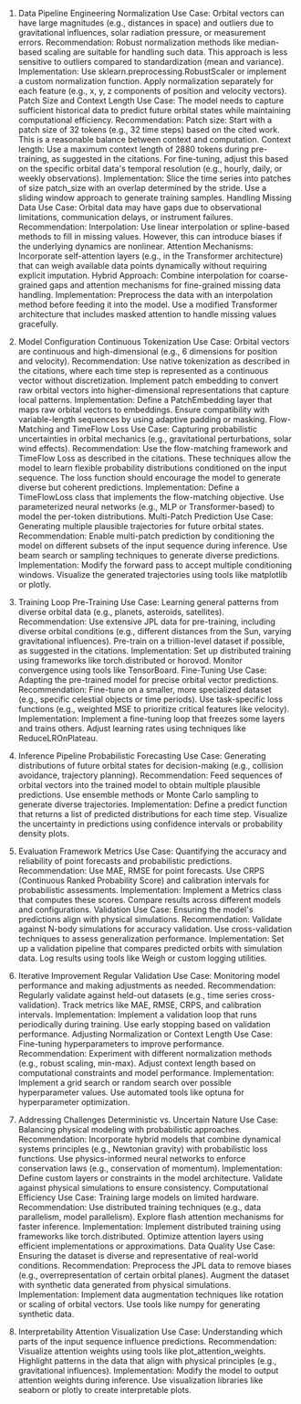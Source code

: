 1. Data Pipeline Engineering
Normalization
Use Case: Orbital vectors can have large magnitudes (e.g., distances in space) and outliers due to gravitational influences, solar radiation pressure, or measurement errors.
Recommendation: Robust normalization methods like median-based scaling are suitable for handling such data. This approach is less sensitive to outliers compared to standardization (mean and variance).
Implementation: Use sklearn.preprocessing.RobustScaler or implement a custom normalization function.
Apply normalization separately for each feature (e.g., x, y, z components of position and velocity vectors).
Patch Size and Context Length
Use Case: The model needs to capture sufficient historical data to predict future orbital states while maintaining computational efficiency.
Recommendation:
Patch size: Start with a patch size of 32 tokens (e.g., 32 time steps) based on the cited work. This is a reasonable balance between context and computation.
Context length: Use a maximum context length of 2880 tokens during pre-training, as suggested in the citations. For fine-tuning, adjust this based on the specific orbital data's temporal resolution (e.g., hourly, daily, or weekly observations).
Implementation:
Slice the time series into patches of size patch_size with an overlap determined by the stride.
Use a sliding window approach to generate training samples.
Handling Missing Data
Use Case: Orbital data may have gaps due to observational limitations, communication delays, or instrument failures.
Recommendation:
Interpolation: Use linear interpolation or spline-based methods to fill in missing values. However, this can introduce biases if the underlying dynamics are nonlinear.
Attention Mechanisms: Incorporate self-attention layers (e.g., in the Transformer architecture) that can weigh available data points dynamically without requiring explicit imputation.
Hybrid Approach: Combine interpolation for coarse-grained gaps and attention mechanisms for fine-grained missing data handling.
Implementation:
Preprocess the data with an interpolation method before feeding it into the model.
Use a modified Transformer architecture that includes masked attention to handle missing values gracefully.

2. Model Configuration
Continuous Tokenization
Use Case: Orbital vectors are continuous and high-dimensional (e.g., 6 dimensions for position and velocity).
Recommendation:
Use native tokenization as described in the citations, where each time step is represented as a continuous vector without discretization.
Implement patch embedding to convert raw orbital vectors into higher-dimensional representations that capture local patterns.
Implementation:
Define a PatchEmbedding layer that maps raw orbital vectors to embeddings.
Ensure compatibility with variable-length sequences by using adaptive padding or masking.
Flow-Matching and TimeFlow Loss
Use Case: Capturing probabilistic uncertainties in orbital mechanics (e.g., gravitational perturbations, solar wind effects).
Recommendation:
Use the flow-matching framework and TimeFlow Loss as described in the citations. These techniques allow the model to learn flexible probability distributions conditioned on the input sequence.
The loss function should encourage the model to generate diverse but coherent predictions.
Implementation:
Define a TimeFlowLoss class that implements the flow-matching objective.
Use parameterized neural networks (e.g., MLP or Transformer-based) to model the per-token distributions.
Multi-Patch Prediction
Use Case: Generating multiple plausible trajectories for future orbital states.
Recommendation:
Enable multi-patch prediction by conditioning the model on different subsets of the input sequence during inference.
Use beam search or sampling techniques to generate diverse predictions.
Implementation:
Modify the forward pass to accept multiple conditioning windows.
Visualize the generated trajectories using tools like matplotlib or plotly.

3. Training Loop
Pre-Training
Use Case: Learning general patterns from diverse orbital data (e.g., planets, asteroids, satellites).
Recommendation:
Use extensive JPL data for pre-training, including diverse orbital conditions (e.g., different distances from the Sun, varying gravitational influences).
Pre-train on a trillion-level dataset if possible, as suggested in the citations.
Implementation:
Set up distributed training using frameworks like torch.distributed or horovod.
Monitor convergence using tools like TensorBoard.
Fine-Tuning
Use Case: Adapting the pre-trained model for precise orbital vector predictions.
Recommendation:
Fine-tune on a smaller, more specialized dataset (e.g., specific celestial objects or time periods).
Use task-specific loss functions (e.g., weighted MSE to prioritize critical features like velocity).
Implementation:
Implement a fine-tuning loop that freezes some layers and trains others.
Adjust learning rates using techniques like ReduceLROnPlateau.
4. Inference Pipeline
Probabilistic Forecasting
Use Case: Generating distributions of future orbital states for decision-making (e.g., collision avoidance, trajectory planning).
Recommendation:
Feed sequences of orbital vectors into the trained model to obtain multiple plausible predictions.
Use ensemble methods or Monte Carlo sampling to generate diverse trajectories.
Implementation:
Define a predict function that returns a list of predicted distributions for each time step.
Visualize the uncertainty in predictions using confidence intervals or probability density plots.
5. Evaluation Framework
Metrics
Use Case: Quantifying the accuracy and reliability of point forecasts and probabilistic predictions.
Recommendation:
Use MAE, RMSE for point forecasts.
Use CRPS (Continuous Ranked Probability Score) and calibration intervals for probabilistic assessments.
Implementation:
Implement a Metrics class that computes these scores.
Compare results across different models and configurations.
Validation
Use Case: Ensuring the model's predictions align with physical simulations.
Recommendation:
Validate against N-body simulations for accuracy validation.
Use cross-validation techniques to assess generalization performance.
Implementation:
Set up a validation pipeline that compares predicted orbits with simulation data.
Log results using tools like Weigh or custom logging utilities.
6. Iterative Improvement
Regular Validation
Use Case: Monitoring model performance and making adjustments as needed.
Recommendation:
Regularly validate against held-out datasets (e.g., time series cross-validation).
Track metrics like MAE, RMSE, CRPS, and calibration intervals.
Implementation:
Implement a validation loop that runs periodically during training.
Use early stopping based on validation performance.
Adjusting Normalization or Context Length
Use Case: Fine-tuning hyperparameters to improve performance.
Recommendation:
Experiment with different normalization methods (e.g., robust scaling, min-max).
Adjust context length based on computational constraints and model performance.
Implementation:
Implement a grid search or random search over possible hyperparameter values.
Use automated tools like optuna for hyperparameter optimization.
7. Addressing Challenges
Deterministic vs. Uncertain Nature
Use Case: Balancing physical modeling with probabilistic approaches.
Recommendation:
Incorporate hybrid models that combine dynamical systems principles (e.g., Newtonian gravity) with probabilistic loss functions.
Use physics-informed neural networks to enforce conservation laws (e.g., conservation of momentum).
Implementation:
Define custom layers or constraints in the model architecture.
Validate against physical simulations to ensure consistency.
Computational Efficiency
Use Case: Training large models on limited hardware.
Recommendation:
Use distributed training techniques (e.g., data parallelism, model parallelism).
Explore flash attention mechanisms for faster inference.
Implementation:
Implement distributed training using frameworks like torch.distributed.
Optimize attention layers using efficient implementations or approximations.
Data Quality
Use Case: Ensuring the dataset is diverse and representative of real-world conditions.
Recommendation:
Preprocess the JPL data to remove biases (e.g., overrepresentation of certain orbital planes).
Augment the dataset with synthetic data generated from physical simulations.
Implementation:
Implement data augmentation techniques like rotation or scaling of orbital vectors.
Use tools like numpy for generating synthetic data.
8. Interpretability
Attention Visualization
Use Case: Understanding which parts of the input sequence influence predictions.
Recommendation:
Visualize attention weights using tools like plot_attention_weights.
Highlight patterns in the data that align with physical principles (e.g., gravitational influences).
Implementation:
Modify the model to output attention weights during inference.
Use visualization libraries like seaborn or plotly to create interpretable plots.